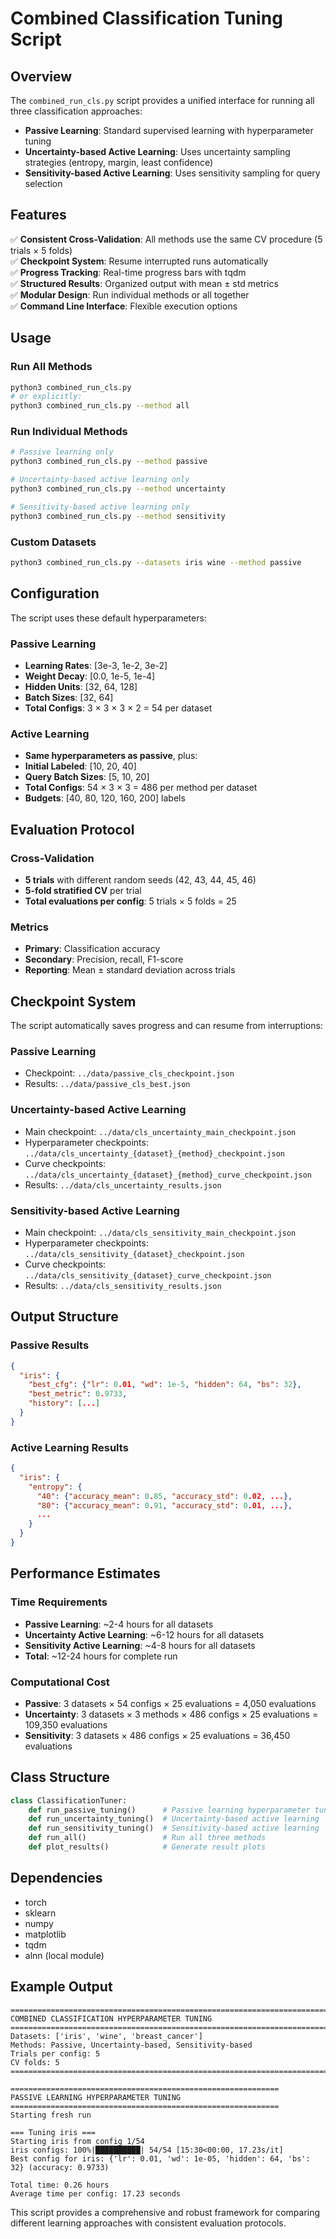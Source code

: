 # Combined Classification Tuning Script

## Overview

The `combined_run_cls.py` script provides a unified interface for running all three classification approaches:
- **Passive Learning**: Standard supervised learning with hyperparameter tuning
- **Uncertainty-based Active Learning**: Uses uncertainty sampling strategies (entropy, margin, least confidence)
- **Sensitivity-based Active Learning**: Uses sensitivity sampling for query selection

## Features

✅ **Consistent Cross-Validation**: All methods use the same CV procedure (5 trials × 5 folds)  
✅ **Checkpoint System**: Resume interrupted runs automatically  
✅ **Progress Tracking**: Real-time progress bars with tqdm  
✅ **Structured Results**: Organized output with mean ± std metrics  
✅ **Modular Design**: Run individual methods or all together  
✅ **Command Line Interface**: Flexible execution options  

## Usage

### Run All Methods
```bash
python3 combined_run_cls.py
# or explicitly:
python3 combined_run_cls.py --method all
```

### Run Individual Methods
```bash
# Passive learning only
python3 combined_run_cls.py --method passive

# Uncertainty-based active learning only
python3 combined_run_cls.py --method uncertainty

# Sensitivity-based active learning only
python3 combined_run_cls.py --method sensitivity
```

### Custom Datasets
```bash
python3 combined_run_cls.py --datasets iris wine --method passive
```

## Configuration

The script uses these default hyperparameters:

### Passive Learning
- **Learning Rates**: [3e-3, 1e-2, 3e-2]
- **Weight Decay**: [0.0, 1e-5, 1e-4]
- **Hidden Units**: [32, 64, 128]
- **Batch Sizes**: [32, 64]
- **Total Configs**: 3 × 3 × 3 × 2 = 54 per dataset

### Active Learning
- **Same hyperparameters as passive**, plus:
- **Initial Labeled**: [10, 20, 40]
- **Query Batch Sizes**: [5, 10, 20]
- **Total Configs**: 54 × 3 × 3 = 486 per method per dataset
- **Budgets**: [40, 80, 120, 160, 200] labels

## Evaluation Protocol

### Cross-Validation
- **5 trials** with different random seeds (42, 43, 44, 45, 46)
- **5-fold stratified CV** per trial
- **Total evaluations per config**: 5 trials × 5 folds = 25

### Metrics
- **Primary**: Classification accuracy
- **Secondary**: Precision, recall, F1-score
- **Reporting**: Mean ± standard deviation across trials

## Checkpoint System

The script automatically saves progress and can resume from interruptions:

### Passive Learning
- Checkpoint: `../data/passive_cls_checkpoint.json`
- Results: `../data/passive_cls_best.json`

### Uncertainty-based Active Learning
- Main checkpoint: `../data/cls_uncertainty_main_checkpoint.json`
- Hyperparameter checkpoints: `../data/cls_uncertainty_{dataset}_{method}_checkpoint.json`
- Curve checkpoints: `../data/cls_uncertainty_{dataset}_{method}_curve_checkpoint.json`
- Results: `../data/cls_uncertainty_results.json`

### Sensitivity-based Active Learning
- Main checkpoint: `../data/cls_sensitivity_main_checkpoint.json`
- Hyperparameter checkpoints: `../data/cls_sensitivity_{dataset}_checkpoint.json`
- Curve checkpoints: `../data/cls_sensitivity_{dataset}_curve_checkpoint.json`
- Results: `../data/cls_sensitivity_results.json`

## Output Structure

### Passive Results
```json
{
  "iris": {
    "best_cfg": {"lr": 0.01, "wd": 1e-5, "hidden": 64, "bs": 32},
    "best_metric": 0.9733,
    "history": [...]
  }
}
```

### Active Learning Results
```json
{
  "iris": {
    "entropy": {
      "40": {"accuracy_mean": 0.85, "accuracy_std": 0.02, ...},
      "80": {"accuracy_mean": 0.91, "accuracy_std": 0.01, ...},
      ...
    }
  }
}
```

## Performance Estimates

### Time Requirements
- **Passive Learning**: ~2-4 hours for all datasets
- **Uncertainty Active Learning**: ~6-12 hours for all datasets
- **Sensitivity Active Learning**: ~4-8 hours for all datasets
- **Total**: ~12-24 hours for complete run

### Computational Cost
- **Passive**: 3 datasets × 54 configs × 25 evaluations = 4,050 evaluations
- **Uncertainty**: 3 datasets × 3 methods × 486 configs × 25 evaluations = 109,350 evaluations
- **Sensitivity**: 3 datasets × 486 configs × 25 evaluations = 36,450 evaluations

## Class Structure

```python
class ClassificationTuner:
    def run_passive_tuning()      # Passive learning hyperparameter tuning
    def run_uncertainty_tuning()  # Uncertainty-based active learning
    def run_sensitivity_tuning()  # Sensitivity-based active learning
    def run_all()                 # Run all three methods
    def plot_results()            # Generate result plots
```

## Dependencies

- torch
- sklearn
- numpy
- matplotlib
- tqdm
- alnn (local module)

## Example Output

```
================================================================================
COMBINED CLASSIFICATION HYPERPARAMETER TUNING
================================================================================
Datasets: ['iris', 'wine', 'breast_cancer']
Methods: Passive, Uncertainty-based, Sensitivity-based
Trials per config: 5
CV folds: 5
================================================================================

============================================================
PASSIVE LEARNING HYPERPARAMETER TUNING
============================================================
Starting fresh run

=== Tuning iris ===
Starting iris from config 1/54
iris configs: 100%|██████████| 54/54 [15:30<00:00, 17.23s/it]
Best config for iris: {'lr': 0.01, 'wd': 1e-05, 'hidden': 64, 'bs': 32} (accuracy: 0.9733)

Total time: 0.26 hours
Average time per config: 17.23 seconds
```

This script provides a comprehensive and robust framework for comparing different learning approaches with consistent evaluation protocols.
